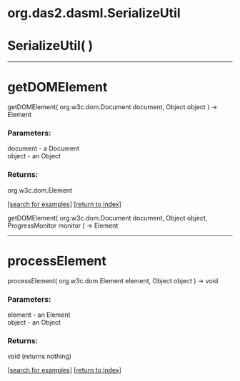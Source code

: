 # org.das2.dasml.SerializeUtil



# SerializeUtil( )


***
<a name="getDOMElement"></a>
# getDOMElement
getDOMElement( org.w3c.dom.Document document, Object object ) &rarr; Element



### Parameters:
document - a Document
<br>object - an Object

### Returns:
org.w3c.dom.Element


<a href="https://github.com/autoplot/dev/search?q=getDOMElement&unscoped_q=getDOMElement">[search for examples]</a>
<a href="https://github.com/autoplot/documentation/blob/master/javadoc/index-all.md">[return to index]</a>

getDOMElement( org.w3c.dom.Document document, Object object, ProgressMonitor monitor ) &rarr; Element<br>
***
<a name="processElement"></a>
# processElement
processElement( org.w3c.dom.Element element, Object object ) &rarr; void



### Parameters:
element - an Element
<br>object - an Object

### Returns:
void (returns nothing)


<a href="https://github.com/autoplot/dev/search?q=processElement&unscoped_q=processElement">[search for examples]</a>
<a href="https://github.com/autoplot/documentation/blob/master/javadoc/index-all.md">[return to index]</a>

